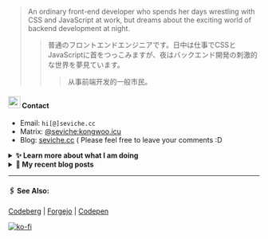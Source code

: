 
> An ordinary front-end developer who spends her days wrestling with CSS and JavaScript at work, but dreams about the exciting world of backend development at night.
>> 	普通のフロントエンドエンジニアです。日中は仕事でCSSとJavaScriptに首をつっこみますが、夜はバックエンド開発の刺激的な世界を夢見ています。
>>>	从事前端开发的一般市民。

####  <img src="https://cdn.discordapp.com/emojis/491270848032800768.png?size=128" style="width:24px;"> Contact  

- Email: `hi[@]seviche.cc`
- Matrix: [@seviche:kongwoo.icu](https://matrix.to/#/@seviche:kongwoo.icu)
- Blog: [seviche.cc](https://seviche.cc) 
  ( Please feel free to leave your comments :D 


<details>
  <summary><b> ✨ Learn more about what I am doing</b>
  </summary>


  
#### 👷 What I'm currently working on

- [primefaces/primevue](https://github.com/primefaces/primevue) - Next Generation Vue UI Component Library (1 week ago)
- [raycast/extensions](https://github.com/raycast/extensions) - Everything you need to extend Raycast. (1 week ago)
- [evroon/bracket](https://github.com/evroon/bracket) - Selfhosted tournament system with web interface (2 weeks ago)
- [Sevichecc/miniflux-injector](https://github.com/Sevichecc/miniflux-injector) - Injects Miniflux search results into search engine pages such as  Google, DuckDuckGo, SearXNG and Brave Search. (2 months ago)
- [importantimport/shiraha](https://github.com/importantimport/shiraha) - ❄ Material 3-inspired Classless CSS Framework. [WIP] (3 months ago)
  <br>
#### 🌱 My latest projects

- [Sevichecc/devSite](https://github.com/Sevichecc/devSite) - 
- [Sevichecc/raycast-anki-extension](https://github.com/Sevichecc/raycast-anki-extension) - 
- [Sevichecc/Lisp-interpreter-in-TS](https://github.com/Sevichecc/Lisp-interpreter-in-TS) - 
- [Sevichecc/miniflux-injector](https://github.com/Sevichecc/miniflux-injector) - Injects Miniflux search results into search engine pages such as  Google, DuckDuckGo, SearXNG and Brave Search.
- [Sevichecc/M-OAuth](https://github.com/Sevichecc/M-OAuth) - Access token generator for Akkoma, Pleroma, Mastodon APIs.
  

#### 🔨 My recent Pull Requests


- [Fix typo](https://github.com/primefaces/primevue/pull/5029) on [primefaces/primevue](https://github.com/primefaces/primevue) (1 week ago)
- [Update mastodon extension](https://github.com/raycast/extensions/pull/9936) on [raycast/extensions](https://github.com/raycast/extensions) (2 weeks ago)
- [Add i18n support and  translation for zh-CN](https://github.com/evroon/bracket/pull/394) on [evroon/bracket](https://github.com/evroon/bracket) (3 weeks ago)
- [feat: ✨ add chip and tag](https://github.com/importantimport/shiraha/pull/22) on [importantimport/shiraha](https://github.com/importantimport/shiraha) (3 months ago)
- [feat(Form): add valibot supprt](https://github.com/nuxt/ui/pull/615) on [nuxt/ui](https://github.com/nuxt/ui) (4 months ago)


#### 🔭 Latest releases I've contributed to


- [simple-icons/simple-icons](https://github.com/simple-icons/simple-icons) ([11.1.0](https://github.com/simple-icons/simple-icons/releases/tag/11.1.0), 1 day ago) - SVG icons for popular brands
- [tabler/tabler-icons](https://github.com/tabler/tabler-icons) ([v2.46.0](https://github.com/tabler/tabler-icons/releases/tag/v2.46.0), 3 days ago) - A set of over 4900 free MIT-licensed high-quality SVG icons for you to use in your web projects.
- [nuxt/ui](https://github.com/nuxt/ui) ([v2.12.0](https://github.com/nuxt/ui/releases/tag/v2.12.0), 6 days ago) - A UI Library for Modern Web Apps, powered by Vue &amp; TailwindCSS.
- [primefaces/primevue](https://github.com/primefaces/primevue) ([3.46.0](https://github.com/primefaces/primevue/releases/tag/3.46.0), 1 week ago) - Next Generation Vue UI Component Library
- [evroon/bracket](https://github.com/evroon/bracket) ([v1.2.1](https://github.com/evroon/bracket/releases/tag/v1.2.1), 1 month ago) - Selfhosted tournament system with web interface
  
#### 📓 Gists I wrote
  

- [nord light theme for Rime](https://gist.github.com/ae49279fbc12b633697e05fd832559e9) (9 months ago)
- [](https://gist.github.com/8bb1c560d5ac7bf3d73176a6e059e7fb) (11 months ago)
- [rss&#43; &amp; miniflux](https://gist.github.com/f5608c4ad52e71d98f6fcf74110369df) (2 years ago)
- [fork from https://github.com/ronilaukkarinen/miniflux-theme-midnight/blob/master/style.css](https://gist.github.com/dd534c114a23bb410baeab3287f134e8) (2 years ago)
- [](https://gist.github.com/6fe4eeed295c832111fd7fbedc58cc05) (2 years ago)
</details>


<details>
  <summary><b> 📜 My recent blog posts</b></summary>
  <br/>


- [远程工作相关链接](https://seviche.cc/2023-10-02-remote-work) (3 months ago)
- [Akkoma / Pleroma 的媒体相关配置](https://seviche.cc/2023-09-10-akkoma-media) (4 months ago)
- [Python 初学笔记](https://seviche.cc/2023-09-04-python) (4 months ago)
- [我在看什么 · 5-8月](https://seviche.cc/2023-08-27-reading2) (4 months ago)
- [计算机图形学初体验——CS291](https://seviche.cc/2023-05-18-cs291) (8 months ago)
</details>


---

####  🖇️ See Also:
[Codeberg](https://codeberg.org/Sevichecc) | [Forgejo](https://git.kongwoo.icu/seviche) | [Codepen](https://codepen.io/sevichee)

[![ko-fi](https://ko-fi.com/img/githubbutton_sm.svg)](https://ko-fi.com/R6R8LXC9O)
